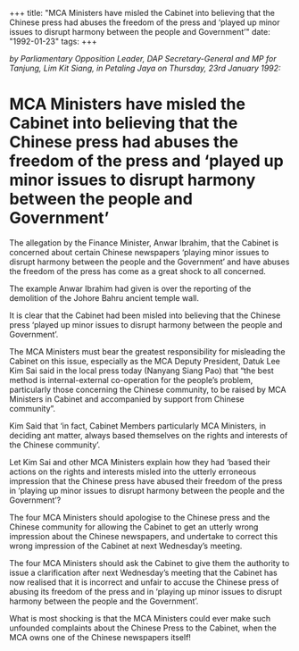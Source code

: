 +++ 
title: "MCA Ministers have misled the Cabinet into believing that the Chinese press had abuses the freedom of the press and ‘played up minor issues to disrupt harmony between the people and Government’"
date: "1992-01-23"
tags:
+++

_by Parliamentary Opposition Leader, DAP Secretary-General and MP for Tanjung, Lim Kit Siang, in Petaling Jaya on Thursday, 23rd January 1992:_

# MCA Ministers have misled the Cabinet into believing that the Chinese press had abuses the freedom of the press and ‘played up minor issues to disrupt harmony between the people and Government’

The allegation by the Finance Minister, Anwar Ibrahim, that the Cabinet is concerned about certain Chinese newspapers ‘playing minor issues to disrupt harmony between the people and the Government’ and have abuses the freedom of the press has come as a great shock to all concerned.</u>

The example Anwar Ibrahim had given is over the reporting of the demolition of the Johore Bahru ancient temple wall.

It is clear that the Cabinet had been misled into believing that the Chinese press ‘played up minor issues to disrupt harmony between the people and Government’.

The MCA Ministers must bear the greatest responsibility for misleading the Cabinet on this issue, especially as the MCA Deputy President, Datuk Lee Kim Sai said in the local press today (Nanyang Siang Pao) that “the best method is internal-external co-operation for the people’s problem, particularly those concerning the Chinese community, to be raised by MCA Ministers in Cabinet and accompanied by support from Chinese community”.

Kim Said that ‘in fact, Cabinet Members particularly MCA Ministers, in deciding ant matter, always based themselves on the rights and interests of the Chinese community’.

Let Kim Sai and other MCA Ministers explain how they had ‘based their actions on the rights and interests misled into the utterly erroneous impression that the Chinese press have abused their freedom of the press in ‘playing up minor issues to disrupt harmony between the people and the Government’?

The four MCA Ministers should apologise to the Chinese press and the Chinese community for allowing the Cabinet to get an utterly wrong impression about the Chinese newspapers, and undertake to correct this wrong impression of the Cabinet at next Wednesday’s meeting.

The four MCA Ministers should ask the Cabinet to give them the authority to issue a clarification after next Wednesday’s meeting that the Cabinet has now realised that it is incorrect and unfair to accuse the Chinese press of abusing its freedom of the press and in ‘playing up minor issues to disrupt harmony between the people and the Government’.

What is most shocking is that the MCA Ministers could ever make such unfounded complaints about the Chinese Press to the Cabinet, when the MCA owns one of the Chinese newspapers itself!
 
